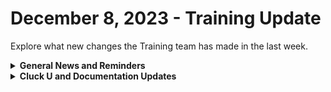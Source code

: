 # December 8, 2023 - Training Update

Explore what new changes the Training team has made in the last week.

<details>

<summary><strong>General News and Reminders</strong></summary>

* **SHOUT OUT** to all those who've successfully taken our [Broken link](broken-reference "mention")Exam, and collected your prestigious **Certified Rewster** badge in Discord.&#x20;
  * Stay tuned for more information on how to get your official certification issued for sharing on LinkedIn, and hanging on your wall with pride.
* Reminder to express your interest in the App Platform Alpha Program by filling out the form on the [Broken link](broken-reference "mention") page.&#x20;
  * More info to come on the early January launch details next week.
* **Reminder about Cluck U Holiday Hours:**
  * Live Training will be unavailable from December 18th \~ January 8th for the Holidays and New Year
  * Feel free to sit by the fire, with a glass of bourbon, or tasty eggnog, and watch our videos while you wait with anticipation for our return
* Join us in our [Cluck-U Discord channel](https://discord.com/channels/936789089703845988/1121465945295167588) if you have any questions, comments, or concerns!

</details>

<details>

<summary><strong>Cluck U and Documentation Updates</strong></summary>

**What's New in Cluck University?**

* &#x20;[Broken link](broken-reference "mention") landing page and course descriptions have been added!
  * Available now:[Broken link](broken-reference "mention")
  * **Coming soon:**
    * [Broken link](broken-reference "mention")
    * [Broken link](broken-reference "mention")
    * [Broken link](broken-reference "mention")
    * [Broken link](broken-reference "mention")

**New & Updated Pages:**

* Last week's Open Mic page and recording is available here: [dec-1st-2023-app-platform-ticket-generation-and-custom-integrations.md](../../roc-open-mics/rewst-open-mics-north-america/2023-roc-open-mics/dec-1st-2023-app-platform-ticket-generation-and-custom-integrations.md "mention")
* [Broken link](broken-reference "mention")elective page added
* [connectwise-automate-integration-setup.md](../../../documentation/integrations/individual-integration-documentation/rmm/connectwise-automate/connectwise-automate-integration-setup.md "mention")**:** Important note added regarding IP address restrictions. If applicable, add Rewst IP (3.139.170.31) to your allowed list.
* [support-priorities.md](../../../support/roc-support/support-priorities.md "mention"): Added details on response objectives, operating hours, and holiday availability to our support section for your visibility.

</details>
